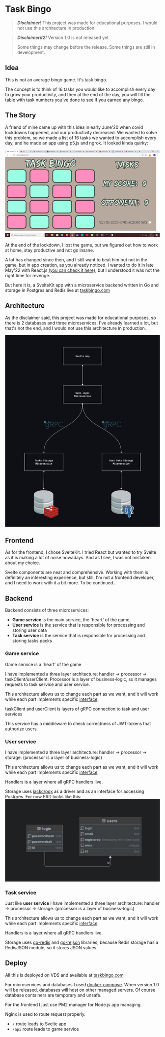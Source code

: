# Task Bingo

> ***Disclaimer!*** This project was made for educational purposes. I would not use this architecture in production.

> ***Disclaimer#2!*** Version 1.0 is not released yet. 
> 
> Some things may change before the release. Some things are still in development.

## Idea

This is not an average bingo game. It's task bingo.

The concept is to think of 16 tasks you would like to accomplish every day to grow your productivity, and then
at the end of the day, you will fill the table with task numbers you've done to see if you earned any bingo.

## The Story

A friend of mine came up with this idea in early June'20 when covid lockdowns happened, and our productivity decreased. 
We wanted to solve this problem, so we made a list of 16 tasks we wanted to accomplish every day, and he made an app 
using p5.js and ngrok. It looked kinda quirky: 

![old bingo](./desk/oldBingo.png)

At the end of the lockdown, I lost the game, but we figured out how to work at home, stay productive and not go insane.

A lot has changed since then, and I still want to beat him but not in the game, but in app creation, as you already noticed. 
I wanted to do it in late May'22 with React.js [(you can check it here)](https://github.com/dupreehkuda/ReactiveBingo), 
but I understood it was not the right time for revenge.

But here it is, a SvelteKit app with a microservice backend written in Go and storage in Postgres and Redis 
live at [taskbingo.com](https://taskbingo.com)

## Architecture

As the disclaimer said, this project was made for educational purposes, so there is 2 databases and three microservices.
I've already learned a lot, but that's not the end, and I would not use this architecture in production.

![arch](./desk/TaskBingoArchitecture.jpg)

## Frontend

As for the frontend, I chose SvelteKit. I tried React but wanted to try Svelte as it is making a lot of noise nowadays.
And as I see, I was not mistaken about my choice.

Svelte components are neat and comprehensive. Working with them is definitely an interesting experience, but still, 
I'm not a frontend developer, and I need to work with it a bit more. To be continued...

## Backend

Backend consists of three microservices: 
 - **Game service** is the main service, the 'heart' of the game, 
 - **User service** is the service that is responsible for processing and storing user data
 - **Task service** is the service that is responsible for processing and storing tasks packs

### Game service

Game service is a 'heart' of the game

I have implemented a three layer architecture: handler -> processor -> taskClient/userClient.
Processor is a layer of business-logic, so it manages requests to task service and user service.

This architecture allows us to change each part as we want, and it will work while each part implements specific
[interface](./game-service/internal/interfaces/interfaces.go).

taskClient and userClient is layers of gRPC connection to task and user services

This service has a middleware to check correctness of JWT-tokens that authorize users.

### User service

I have implemented a three layer architecture: handler -> processor -> storage. 
(processor is a layer of business-logic)

This architecture allows us to change each part as we want, and it will work while each part implements specific 
[interface](./user-data-service/internal/interfaces/interfaces.go).

Handlers is a layer where all gRPC handlers live.

Storage uses [jackc/pgx](https://github.com/jackc/pgx) as a driver and as an interface for accessing Postgres.
For now ERD looks like this:
![erd](./desk/user_erd.png)

### Task service

Just like **user service** I have implemented a three layer architecture: handler -> processor -> storage. 
(processor is a layer of business-logic)

This architecture allows us to change each part as we want, and it will work while each part implements specific 
[interface](./task-data-service/internal/interfaces/interfaces.go).

Handlers is a layer where all gRPC handlers live.

Storage uses [go-redis](https://github.com/go-redis/redis) and [go-rejson](https://github.com/nitishm/go-rejson) libraries, 
because Redis storage has a RedisJSON module, so it stores JSON values.

## Deploy

All this is deployed on VDS and available at [taskbingo.com](https://taskbingo.com)

For microservices and databases I used [docker-compose](docker-compose.yml). 
When version 1.0 will be released, databases will host on other managed servers. 
Of course database containers are temporary and unsafe.

For the frontend I just use PM2 manager for Node.js app managing.

Nginx is used to route request properly. 
 - `/` route leads to Svelte app
 - `/api` route leads to game service
